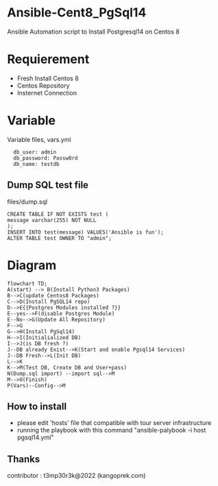 # Ansible-Cent8_PgSql14
Ansible Automation script to Install Postgresql14 on Centos 8

# Requierement
- Fresh Install Centos 8
- Centos Repository
- Insternet Connection

# Variable
Variable files, vars.yml

      db_user: admin
      db_password: Passw0rd
      db_name: testdb

## Dump SQL test file
files/dump.sql

    CREATE TABLE IF NOT EXISTS test (           
    message varchar(255) NOT NULL         
    );          
    INSERT INTO test(message) VALUES('Ansible is fun');
    ALTER TABLE test OWNER TO "admin";

# Diagram
```mermaid
flowchart TD;
A(start) --> B(Install Python3 Packages)
B-->C(update Centos8 Packages)
C-->D(Install PgSQL14 repo)
D-->E{{Postgres Modules installed ?}}
E--yes-->F(disable Postgres Module)
E--No-->G(Update All Repository)
F-->G
G-->H(Install PgSql14)
H-->I(Initialialized DB)
I-->J(is DB fresh ?)
J--DB already Exist-->K(Start and enable Pgsql14 Services)
J--DB Fresh-->L(Init DB)
L-->K
K-->M(Test DB, Create DB and User+pass)
N(Dump.sql import) --import sql-->M
M-->O(Finish)
P(Vars)--Config-->M
```
## How to install

- please edit 'hosts' file that compatible with tour server infrastructure
- running the playbook with this command "ansible-palybook -i host pgsql14.yml"

## Thanks
contributor : t3mp30r3k@2022 (kangoprek.com)






